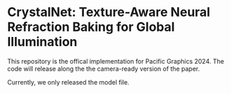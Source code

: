 # CrystalNet: Texture-Aware Neural Refraction Baking for Global Illumination
This repository is the offical implementation for Pacific Graphics 2024. The code will release along the the camera-ready version of the paper.

Currently, we only released the model file.
